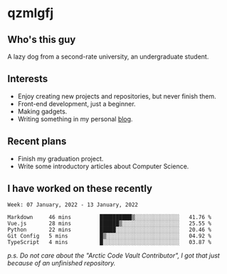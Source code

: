 # qzmlgfj

## Who's this guy

A lazy dog from a second-rate university, an undergraduate student.

## Interests

* Enjoy creating new projects and repositories, but never finish them.
* Front-end development, just a beginner.
* Making gadgets.
* Writing something in my personal [blog](https://blog.qzmlgfj.ml/).

## Recent plans

* Finish my graduation project.
* Write some introductory articles about Computer Science.

<!--
* Try to develop a website for [Anime4KCPP](https://github.com/TianZerL/Anime4KCPP).
* Develop a Markdown renderer which user can customize its css, of course it is GUI-based.~~(If I could finish  it before getting bored)~~
* Work with my [teammates](https://github.com/SWJTU-Lazy-Dogs).
* Find something interests me, as a hobby after finishing my ~~boring~~ homework.
-->

## I have worked on these recently

<!--START_SECTION:waka-->
```text
Week: 07 January, 2022 - 13 January, 2022

Markdown     46 mins         ██████████▒░░░░░░░░░░░░░░   41.76 % 
Vue.js       28 mins         ██████▒░░░░░░░░░░░░░░░░░░   25.55 % 
Python       22 mins         █████░░░░░░░░░░░░░░░░░░░░   20.46 % 
Git Config   5 mins          █▒░░░░░░░░░░░░░░░░░░░░░░░   04.92 % 
TypeScript   4 mins          █░░░░░░░░░░░░░░░░░░░░░░░░   03.87 % 
```
<!--END_SECTION:waka-->

*p.s.  Do not care about the "Arctic Code Vault Contributor", I got that just because of an unfinished repository.*

<!--
**qzmlgfj/qzmlgfj** is a ✨ _special_ ✨ repository because its `README.md` (this file) appears on your GitHub profile.

Here are some ideas to get you started:

- 🔭 I’m currently working on ...
- 🌱 I’m currently learning ...
- 👯 I’m looking to collaborate on ...
- 🤔 I’m looking for help with ...
- 💬 Ask me about ...
- 📫 How to reach me: ...
- 😄 Pronouns: ...
- ⚡ Fun fact: ...
-->
